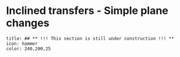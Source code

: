 # Inclined transfers - Simple plane changes
```ad-note
title: ## ** !!! This section is still under construction !!! **
icon: hammer
color: 240,200,25
```

<!-- Wakker section 13.4 -->
